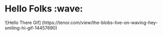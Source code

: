 <h1>Hello Folks :wave:</h1>
![Hello There Gif] (https://tenor.com/view/the-blobs-live-on-waving-hey-smiling-hi-gif-14457690)

